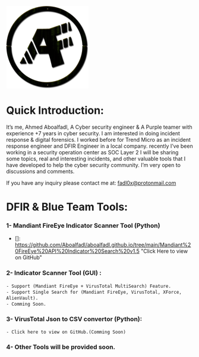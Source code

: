 <img src="https://raw.githubusercontent.com/Aboalfadl/aboalfadl.github.io/main/Logo.png" style="zoom:50%;" />

# Quick Introduction:

It’s me, Ahmed Aboalfadl, A Cyber security engineer & A Purple teamer with experience +7 years in cyber security. I am interested in doing incident response & digital forensics. I worked before for Trend Micro as an incident response engineer and DFIR Engineer in a local company. recently I’ve been working in a security operation center as SOC Layer 2
I will be sharing some topics,  real and interesting incidents, and other valuable tools that I have developed to help the cyber security community.
I’m very open to discussions and comments.

If you have any inquiry please contact me at: [fadl0x@protonmail.com](mailto:fadl0x@protonmail.com) 

# DFIR & Blue Team Tools:

### 1- Mandiant FireEye Indicator Scanner Tool (Python)

 - []: https://github.com/Aboalfadl/aboalfadl.github.io/tree/main/Mandiant%20FireEye%20API%20Indicator%20Search%20v1.5	"Click Here to view on GitHub"

### 2- Indicator Scanner Tool (GUI) :

	- Support (Mandiant FireEye + VirusTotal MultiSearch) Feature.
	- Support Single Search for (Mandiant FireEye, VirusTotal, XForce, AlienVault).
	- Comming Soon.

### 3- VirusTotal Json to CSV convertor (Python):

	- Click here to view on GitHub.(Comming Soon)

### 4- Other Tools will be provided soon.
